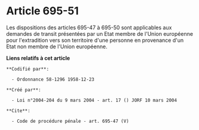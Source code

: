 # Article 695-51

Les dispositions des articles 695-47 à 695-50 sont applicables aux demandes de transit présentées par un Etat membre de
l'Union européenne pour l'extradition vers son territoire d'une personne en provenance d'un Etat non membre de l'Union
européenne.

**Liens relatifs à cet article**

	**Codifié par**:

	  - Ordonnance 58-1296 1958-12-23

	**Créé par**:

	  - Loi n°2004-204 du 9 mars 2004 - art. 17 () JORF 10 mars 2004

	**Cite**:

	  - Code de procédure pénale - art. 695-47 (V)
